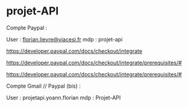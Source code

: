 # projet-API


Compte Paypal : 

User : florian.lievre@viacesi.fr
mdp : projet-api

https://developer.paypal.com/docs/checkout/integrate

https://developer.paypal.com/docs/checkout/integrate/prerequisites/#


https://developer.paypal.com/docs/checkout/integrate/prerequisites/#


Compte Gmail // Paypal (bis) : 

User : projetapi.yoann.florian
mdp : Projet-API